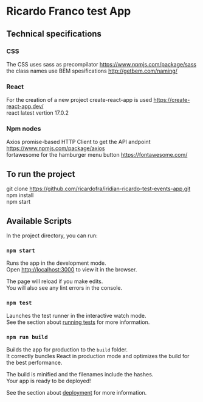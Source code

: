 # Ricardo Franco test App

## Technical specifications

### CSS
The CSS uses sass as precompilator https://www.npmjs.com/package/sass \
the class names use BEM spesifications http://getbem.com/naming/

### React
For the creation of a new project create-react-app is used https://create-react-app.dev/ \
react latest vertion 17.0.2

### Npm nodes
Axios promise-based HTTP Client to get the API andpoint https://www.npmjs.com/package/axios \
fortawesome for the hamburger menu button https://fontawesome.com/

## To run the project

git clone https://github.com/ricardofra/iridian-ricardo-test-events-app.git \
npm install\
npm start

## Available Scripts

In the project directory, you can run:

### `npm start`

Runs the app in the development mode.\
Open [http://localhost:3000](http://localhost:3000) to view it in the browser.

The page will reload if you make edits.\
You will also see any lint errors in the console.

### `npm test`

Launches the test runner in the interactive watch mode.\
See the section about [running tests](https://facebook.github.io/create-react-app/docs/running-tests) for more information.

### `npm run build`

Builds the app for production to the `build` folder.\
It correctly bundles React in production mode and optimizes the build for the best performance.

The build is minified and the filenames include the hashes.\
Your app is ready to be deployed!

See the section about [deployment](https://facebook.github.io/create-react-app/docs/deployment) for more information.

